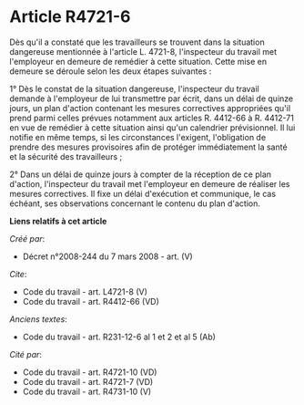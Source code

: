 # Article R4721-6

Dès qu'il a constaté que les travailleurs se trouvent dans la situation dangereuse mentionnée à l'article L. 4721-8,
l'inspecteur du travail met l'employeur en demeure de remédier à cette situation. Cette mise en demeure se déroule selon les
deux étapes suivantes : 

1° Dès le constat de la situation dangereuse, l'inspecteur du travail demande à l'employeur de lui transmettre par écrit,
dans un délai de quinze jours, un plan d'action contenant les mesures correctives appropriées qu'il prend parmi celles
prévues notamment aux articles R. 4412-66 à R. 4412-71 en vue de remédier à cette situation ainsi qu'un calendrier
prévisionnel. Il lui notifie en même temps, si les circonstances l'exigent, l'obligation de prendre des mesures provisoires
afin de protéger immédiatement la santé et la sécurité des travailleurs ; 

2° Dans un délai de quinze jours à compter de la réception de ce plan d'action, l'inspecteur du travail met l'employeur en
demeure de réaliser les mesures correctives. Il fixe un délai d'exécution et communique, le cas échéant, ses observations
concernant le contenu du plan d'action.

**Liens relatifs à cet article**

_Créé par_:

  - Décret n°2008-244 du 7 mars 2008 - art. (V)

_Cite_:

  - Code du travail - art. L4721-8 (V)
  - Code du travail - art. R4412-66 (VD)

_Anciens textes_:

  - Code du travail - art. R231-12-6 al 1 et 2 et al 5 (Ab)

_Cité par_:

  - Code du travail - art. R4721-10 (VD)
  - Code du travail - art. R4721-7 (VD)
  - Code du travail - art. R4731-10 (V)

